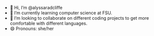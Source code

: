 - 👋 Hi, I’m @alyssaradcliffe
- 🌱 I’m currently learning computer science at FSU.
- 💞️ I’m looking to collaborate on different coding projects to get more comfortable with different languages. 
- 😄 Pronouns: she/her

<!---
alyssaradcliffe/alyssaradcliffe is a ✨ special ✨ repository because its `README.md` (this file) appears on your GitHub profile.
You can click the Preview link to take a look at your changes.
--->
